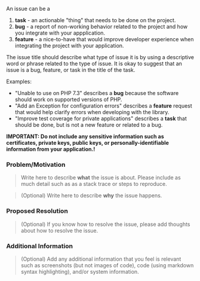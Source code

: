 An issue can be a

1. **task** - an actionable "thing" that needs to be done on the project.
2. **bug** - a report of non-working behavior related to the project and how you integrate with your appplication.
3. **feature** - a nice-to-have that would improve developer experience when integrating the project with your application.

The issue title should describe what type of issue it is by using a descriptive word or phrase related to the type of issue. It is okay to suggest that an issue is a bug, feature, or task in the title of the task.

Examples:

* "Unable to use on PHP 7.3" describes a **bug** because the software should work on supported versions of PHP.
* "Add an Exception for configuration errors" describes a **feature** request that would help clarify errors when developing with the library.
* "Improve test coverage for private applications" describes a **task** that should be done, but is not a new feature or related to a bug.


**IMPORTANT: Do not include any sensitive information such as certificates, private keys, public keys, or personally-identifiable information from your application.!**

<!-- Copy after this line and add or remove to the sections below in your issue -->
### Problem/Motivation

> Write here to describe **what** the issue is about. Please include as much detail such as as a stack trace or steps to reproduce.

> (Optional) Write here to describe **why** the issue happens.

### Proposed Resolution

> (Optional) If you know how to resolve the issue, please add thoughts about how to resolve the issue.

### Additional Information

>  (Optional) Add any additional information that you feel is relevant such as screenshots (but not images of code), code (using markdown syntax highlighting), and/or system information.
